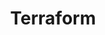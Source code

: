 ---
# terraform.md
title: "Terraform"
layout: collection
permalink: /terraform/
collection: terraform
author_profile: true
sidebar_main: true
---